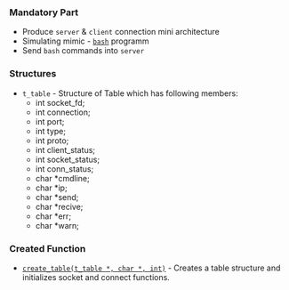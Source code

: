 
### Mandatory Part

- Produce `server` & `client` connection mini architecture
- Simulating mimic - [`bash`](https://www.gnu.org/savannah-checkouts/gnu/bash/manual/bash.html) programm
- Send `bash` commands into `server`

### Structures

- `t_table` - Structure of Table which has following members:
    - int   socket_fd;
    - int   connection;
    - int   port;
    - int   type;
    - int   proto;
    - int   client_status;
    - int   socket_status;
    - int   conn_status;
    - char  *cmdline;
    - char  *ip;
    - char  *send;
    - char  *recive;
    - char  *err;
    - char  *warn;

### Created Function

- [`create_table(t_table *, char *, int)`](https://github.com/davitMartirosyan/servershell/blob/master/clientsrc/init.c) - Creates a table structure and initializes socket and connect functions.


